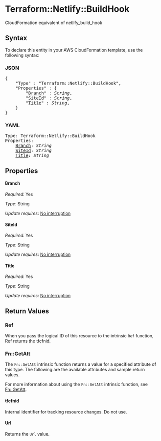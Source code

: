 # Terraform::Netlify::BuildHook

CloudFormation equivalent of netlify_build_hook

## Syntax

To declare this entity in your AWS CloudFormation template, use the following syntax:

### JSON

<pre>
{
    "Type" : "Terraform::Netlify::BuildHook",
    "Properties" : {
        "<a href="#branch" title="Branch">Branch</a>" : <i>String</i>,
        "<a href="#siteid" title="SiteId">SiteId</a>" : <i>String</i>,
        "<a href="#title" title="Title">Title</a>" : <i>String</i>,
    }
}
</pre>

### YAML

<pre>
Type: Terraform::Netlify::BuildHook
Properties:
    <a href="#branch" title="Branch">Branch</a>: <i>String</i>
    <a href="#siteid" title="SiteId">SiteId</a>: <i>String</i>
    <a href="#title" title="Title">Title</a>: <i>String</i>
</pre>

## Properties

#### Branch

_Required_: Yes

_Type_: String

_Update requires_: [No interruption](https://docs.aws.amazon.com/AWSCloudFormation/latest/UserGuide/using-cfn-updating-stacks-update-behaviors.html#update-no-interrupt)

#### SiteId

_Required_: Yes

_Type_: String

_Update requires_: [No interruption](https://docs.aws.amazon.com/AWSCloudFormation/latest/UserGuide/using-cfn-updating-stacks-update-behaviors.html#update-no-interrupt)

#### Title

_Required_: Yes

_Type_: String

_Update requires_: [No interruption](https://docs.aws.amazon.com/AWSCloudFormation/latest/UserGuide/using-cfn-updating-stacks-update-behaviors.html#update-no-interrupt)

## Return Values

### Ref

When you pass the logical ID of this resource to the intrinsic `Ref` function, Ref returns the tfcfnid.

### Fn::GetAtt

The `Fn::GetAtt` intrinsic function returns a value for a specified attribute of this type. The following are the available attributes and sample return values.

For more information about using the `Fn::GetAtt` intrinsic function, see [Fn::GetAtt](https://docs.aws.amazon.com/AWSCloudFormation/latest/UserGuide/intrinsic-function-reference-getatt.html).

#### tfcfnid

Internal identifier for tracking resource changes. Do not use.

#### Url

Returns the <code>Url</code> value.

